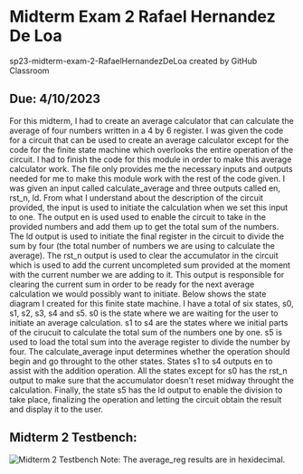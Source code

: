 # Midterm Exam 2 Rafael Hernandez De Loa
sp23-midterm-exam-2-RafaelHernandezDeLoa created by GitHub Classroom

## Due: 4/10/2023

For this midterm, I had to create an average calculator that can calculate the average of four numbers written in a 4 by 6 register. I was given the code for a circuit that can be used to create an average calculator except for the code for the finite state machine which overlooks the entire operation of the circuit. I had to finish the code for this module in order to make this average calculator work. The file only provides me the necessary inputs and outputs needed for me to make this module work with the rest of the code given. I was given an input called calculate_average and three outputs called en, rst_n, ld. From what I understand about the description of the circuit provided, the input is used to initiate the calculation when we set this input to one. The output en is used used to enable the circuit to take in the provided numbers and add them up to get the total sum of the numbers. The ld output is used to initiate the final register in the circuit to divide the sum by four (the total number of numbers we are using to calculate the average). The rst_n output is used to clear the accumulator in the circuit which is used to add the current uncompleted sum provided at the moment with the current number we are adding to it. This output is responsible for clearing the current sum in order to be ready for the next average calculation we would possibly want to initiate. Below shows the state diagram I created for this finite state machine. I have a total of six states, s0, s1, s2, s3, s4 and s5. s0 is the state where we are waiting for the user to initiate an average calculation. s1 to s4 are the states where we initial parts of the cirucuit to calculate the total sum of the numbers one by one. s5 is used to load the total sum into the average register to divide the number by four. The calculate_average input determines whether the operation should begin and go throught to the other states. States s1 to s4 outputs en to assist with the addition operation. All the states except for s0 has the rst_n output to make sure that the accumulator doesn't reset midway throught the calculation. Finally, the state s5 has the ld output to enable the division to take place, finalizing the operation and letting the circuit obtain the result and display it to the user.

## Midterm 2 Testbench:
![Midterm 2 Testbench](https://github.com/Spring-2023-Classes/sp23-midterm-exam-2-RafaelHernandezDeLoa/blob/d6a1bda965ca9160037e0ec9e5dba3a5230bbf50/Midterm_2_Testbench.png)
Note: The average_reg results are in hexidecimal.
